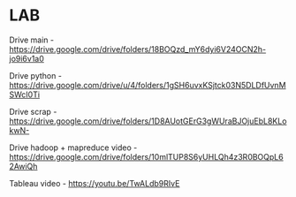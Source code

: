 # LAB

Drive main - https://drive.google.com/drive/folders/18BOQzd_mY6dyi6V24OCN2h-jo9i6v1a0

Drive python - https://drive.google.com/drive/u/4/folders/1gSH6uvxKSjtck03N5DLDfUvnMSWcI0Ti

Drive scrap - https://drive.google.com/drive/folders/1D8AUotGErG3gWUraBJOjuEbL8KLokwN-

Drive hadoop + mapreduce video - https://drive.google.com/drive/folders/10mlTUP8S6yUHLQh4z3R0BOQpL62AwiQh

Tableau video - https://youtu.be/TwALdb9RIvE
